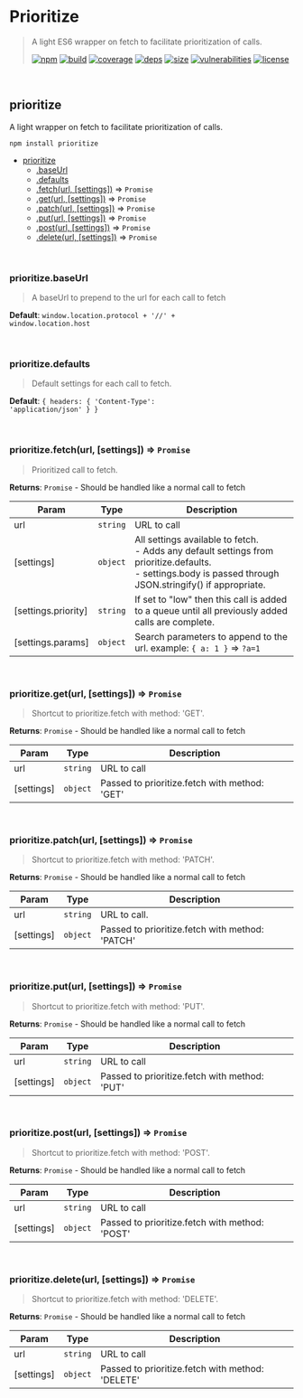 # Prioritize

> A light ES6 wrapper on fetch to facilitate prioritization of calls.
>
> [![npm][npm]][npm-url]
[![build][build]][build-url]
[![coverage][coverage]][coverage-url]
[![deps][deps]][deps-url]
[![size][size]][size-url]
[![vulnerabilities][vulnerabilities]][vulnerabilities-url]
[![license][license]][license-url]


<br><a name="module_prioritize"></a>

## prioritize
A light wrapper on fetch to facilitate prioritization of calls.

```
npm install prioritize
```

* [prioritize](#module_prioritize)
    * [.baseUrl](#module_prioritize.baseUrl)
    * [.defaults](#module_prioritize.defaults)
    * [.fetch(url, [settings])](#module_prioritize.fetch) ⇒ <code>Promise</code>
    * [.get(url, [settings])](#module_prioritize.get) ⇒ <code>Promise</code>
    * [.patch(url, [settings])](#module_prioritize.patch) ⇒ <code>Promise</code>
    * [.put(url, [settings])](#module_prioritize.put) ⇒ <code>Promise</code>
    * [.post(url, [settings])](#module_prioritize.post) ⇒ <code>Promise</code>
    * [.delete(url, [settings])](#module_prioritize.delete) ⇒ <code>Promise</code>


<br><a name="module_prioritize.baseUrl"></a>

### prioritize.baseUrl
> A baseUrl to prepend to the url for each call to fetch

**Default**: <code>window.location.protocol + &#x27;//&#x27; + window.location.host</code>  

<br><a name="module_prioritize.defaults"></a>

### prioritize.defaults
> Default settings for each call to fetch.

**Default**: <code>{ headers: { &#x27;Content-Type&#x27;: &#x27;application/json&#x27; } }</code>  

<br><a name="module_prioritize.fetch"></a>

### prioritize.fetch(url, [settings]) ⇒ <code>Promise</code>
> Prioritized call to fetch.

**Returns**: <code>Promise</code> - Should be handled like a normal call to fetch  

| Param | Type | Description |
| --- | --- | --- |
| url | <code>string</code> | URL to call |
| [settings] | <code>object</code> | All settings available to fetch.<br> - Adds any default settings from prioritize.defaults.<br> - settings.body is passed through JSON.stringify() if appropriate. |
| [settings.priority] | <code>string</code> | If set to "low" then this call is added to a queue until all previously added calls are complete. |
| [settings.params] | <code>object</code> | Search parameters to append to the url. example: `{ a: 1 }` => `?a=1` |


<br><a name="module_prioritize.get"></a>

### prioritize.get(url, [settings]) ⇒ <code>Promise</code>
> Shortcut to prioritize.fetch with method: 'GET'.

**Returns**: <code>Promise</code> - Should be handled like a normal call to fetch  

| Param | Type | Description |
| --- | --- | --- |
| url | <code>string</code> | URL to call |
| [settings] | <code>object</code> | Passed to prioritize.fetch with method: 'GET' |


<br><a name="module_prioritize.patch"></a>

### prioritize.patch(url, [settings]) ⇒ <code>Promise</code>
> Shortcut to prioritize.fetch with method: 'PATCH'.

**Returns**: <code>Promise</code> - Should be handled like a normal call to fetch  

| Param | Type | Description |
| --- | --- | --- |
| url | <code>string</code> | URL to call. |
| [settings] | <code>object</code> | Passed to prioritize.fetch with method: 'PATCH' |


<br><a name="module_prioritize.put"></a>

### prioritize.put(url, [settings]) ⇒ <code>Promise</code>
> Shortcut to prioritize.fetch with method: 'PUT'.

**Returns**: <code>Promise</code> - Should be handled like a normal call to fetch  

| Param | Type | Description |
| --- | --- | --- |
| url | <code>string</code> | URL to call |
| [settings] | <code>object</code> | Passed to prioritize.fetch with method: 'PUT' |


<br><a name="module_prioritize.post"></a>

### prioritize.post(url, [settings]) ⇒ <code>Promise</code>
> Shortcut to prioritize.fetch with method: 'POST'.

**Returns**: <code>Promise</code> - Should be handled like a normal call to fetch  

| Param | Type | Description |
| --- | --- | --- |
| url | <code>string</code> | URL to call |
| [settings] | <code>object</code> | Passed to prioritize.fetch with method: 'POST' |


<br><a name="module_prioritize.delete"></a>

### prioritize.delete(url, [settings]) ⇒ <code>Promise</code>
> Shortcut to prioritize.fetch with method: 'DELETE'.

**Returns**: <code>Promise</code> - Should be handled like a normal call to fetch  

| Param | Type | Description |
| --- | --- | --- |
| url | <code>string</code> | URL to call |
| [settings] | <code>object</code> | Passed to prioritize.fetch with method: 'DELETE' |


[npm]: https://img.shields.io/npm/v/prioritize.svg
[npm-url]: https://npmjs.com/package/prioritize
[build]: https://travis-ci.org/DarrenPaulWright/prioritize.svg?branch&#x3D;master
[build-url]: https://travis-ci.org/DarrenPaulWright/prioritize
[coverage]: https://coveralls.io/repos/github/DarrenPaulWright/prioritize/badge.svg?branch&#x3D;master
[coverage-url]: https://coveralls.io/github/DarrenPaulWright/prioritize?branch&#x3D;master
[deps]: https://david-dm.org/darrenpaulwright/prioritize.svg
[deps-url]: https://david-dm.org/darrenpaulwright/prioritize
[size]: https://packagephobia.now.sh/badge?p&#x3D;prioritize
[size-url]: https://packagephobia.now.sh/result?p&#x3D;prioritize
[vulnerabilities]: https://snyk.io/test/github/DarrenPaulWright/prioritize/badge.svg?targetFile&#x3D;package.json
[vulnerabilities-url]: https://snyk.io/test/github/DarrenPaulWright/prioritize?targetFile&#x3D;package.json
[license]: https://img.shields.io/github/license/DarrenPaulWright/prioritize.svg
[license-url]: https://npmjs.com/package/prioritize/LICENSE.md

